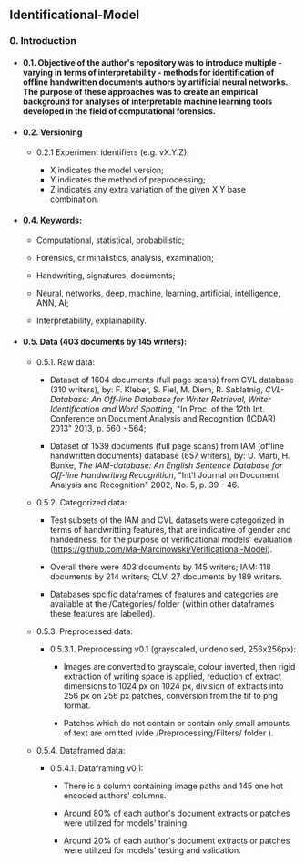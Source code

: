 ## Identificational-Model

### 0. Introduction

* #### 0.1. Objective of the author's repository was to introduce multiple - varying in terms of interpretability - methods for identification of offline handwritten documents authors by artificial neural networks. The purpose of these approaches was to create an empirical background for analyses of interpretable machine learning tools developed in the field of computational forensics.

* #### 0.2. Versioning

   * 0.2.1 Experiment identifiers (e.g. vX.Y.Z):

      * X indicates the model version;
      * Y indicates the method of preprocessing;
      * Z indicates any extra variation of the given X.Y base combination.

* #### 0.4. Keywords:

    * Computational, statistical, probabilistic; 
    
    * Forensics, criminalistics, analysis, examination;
    
    * Handwriting, signatures, documents;
    
    * Neural, networks, deep, machine, learning, artificial, intelligence, ANN, AI;

    * Interpretability, explainability. 

* #### 0.5. Data (403 documents by 145 writers):

  * 0.5.1. Raw data:
       
    * Dataset of 1604 documents (full page scans) from CVL database (310 writers), by: F. Kleber, S. Fiel, M. Diem, R. Sablatnig, *CVL-Database: An Off-line Database for Writer Retrieval, Writer Identification and Word Spotting*, "In Proc. of the 12th Int. Conference on Document Analysis and Recognition (ICDAR) 2013" 2013, p. 560 - 564;
                
    * Dataset of 1539 documents (full page scans) from IAM (offline handwritten documents) database (657 writers), by: U. Marti, H. Bunke, *The IAM-database: An English Sentence Database for Off-line Handwriting Recognition*, "Int'l Journal on Document Analysis and Recognition" 2002, No. 5, p. 39 - 46.
  
  * 0.5.2. Categorized data:

    * Test subsets of the IAM and CVL datasets were categorized in terms of handwritting features, that are indicative of gender and handedness, for the purpose of verificational models' evaluation (https://github.com/Ma-Marcinowski/Verificational-Model).

    * Overall there were 403 documents by 145 writers; IAM: 118 documents by 214 writers; CLV: 27 documents by 189 writers.
    
    * Databases spcific dataframes of features and categories are available at the /Categories/ folder (within other dataframes these features are labelled).
    
  * 0.5.3. Preprocessed data:

    * 0.5.3.1. Preprocessing v0.1 (grayscaled, undenoised, 256x256px):

      * Images are converted to grayscale, colour inverted, then rigid extraction of writing space is applied, reduction of extract dimensions to 1024 px on 1024 px, division of extracts into 256 px on 256 px patches, conversion from the tif to png format.
      
      * Patches which do not contain or contain only small amounts of text are omitted (vide /Preprocessing/Filters/ folder ).

  * 0.5.4. Dataframed data:

    * 0.5.4.1. Dataframing v0.1:

      * There is a column containing image paths and 145 one hot encoded authors' columns.
    
      * Around 80% of each author's document extracts or patches were utilized for models' training. 
    
      * Around 20% of each author's document extracts or patches were utilized for models' testing and validation.
